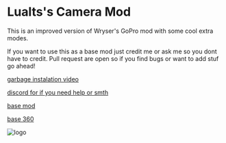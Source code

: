 # Lualts's Camera Mod
This is an improved version of Wryser's GoPro mod with some cool extra modes.

If you want to use this as a base mod just credit me or ask me so you dont have to credit.
Pull request are open so if you find bugs or want to add stuf go ahead!

[garbage instalation video](https://youtu.be/92bYNLBjvlE)

[discord for if you need help or smth](https://discord.gg/ZpAaDx66jA)

[base mod](https://github.com/wryser/Wrysers-GoPro)

[base 360](https://github.com/bodhid/UnityEquiCam)

![logo](https://github.com/LualtOfficial/Lualts-Camera-Mod/blob/234f4c4d7d5633cd2d98613cb66f52f3b0f98117/images/lcm.png)
